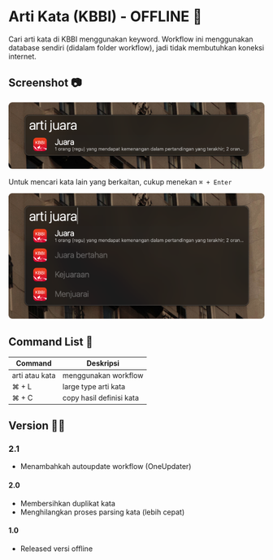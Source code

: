# Arti Kata (KBBI) - OFFLINE :book:

Cari arti kata di KBBI menggunakan keyword. 
Workflow ini menggunakan database sendiri (didalam folder workflow), jadi tidak membutuhkan koneksi internet.



## Screenshot :camera:

![Image](images/screnshot.png)

Untuk mencari kata lain yang berkaitan, cukup menekan `⌘ + Enter`

![Image](images/screenshot_full.png)


## Command List :robot:

| Command            | Deskripsi                   |
|--------------------|-----------------------------|
| arti atau kata     | menggunakan workflow        |
| ⌘ + L              | large type arti kata        |
| ⌘ + C              | copy hasil definisi kata    |


## Version :firefighter:
### 2.1
* Menambahkah autoupdate workflow (OneUpdater)

#### 2.0
* Membersihkan duplikat kata
* Menghilangkan proses parsing kata (lebih cepat)

#### 1.0
* Released versi offline